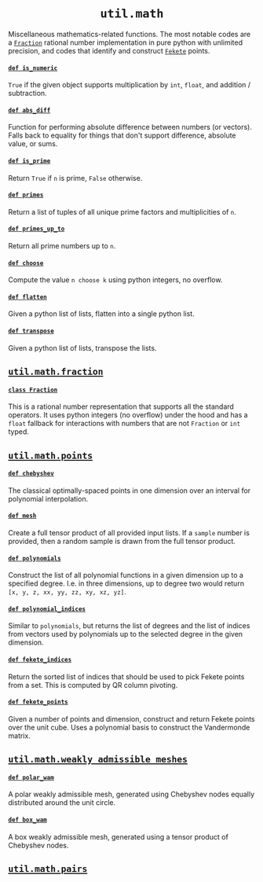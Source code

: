 <h1 align="center"><code>util.math</code></h1>

Miscellaneous mathematics-related functions. The most notable codes are a [`Fraction`](fraction.py#L24) rational number implementation in pure python with unlimited precision, and codes that identify and construct [`Fekete`](points.py#L106) points.

#### [`def is_numeric`](__init__.py#L18)

`True` if the given object supports multiplication by `int`, `float`, and addition / subtraction.

#### [`def abs_diff`](__init__.py#L25)

Function for performing absolute difference between numbers (or vectors). Falls back to equality for things that don't support difference, absolute value, or sums.

#### [`def is_prime`](__init__.py#L35)

Return `True` if `n` is prime, `False` otherwise.

#### [`def primes`](__init__.py#L41)

Return a list of tuples of all unique prime factors and multiplicities of `n`.

#### [`def primes_up_to`](__init__.py#L55)

Return all prime numbers up to `n`.

#### [`def choose`](__init__.py#L65)

Compute the value `n choose k` using python integers, no overflow.

#### [`def flatten`](__init__.py#L12)

Given a python list of lists, flatten into a single python list.

#### [`def transpose`](__init__.py#L15)

Given a python list of lists, transpose the lists.

## [`util.math.fraction`](fraction.py)

#### [`class Fraction`](fraction.py#L24)

This is a rational number representation that supports all the standard operators. It uses python integers (no overflow) under the hood and has a `float` fallback for interactions with numbers that are not `Fraction` or `int` typed.

## [`util.math.points`](points.py)

#### [`def chebyshev`](points.py#L9)

The classical optimally-spaced points in one dimension over an interval for polynomial interpolation.

#### [`def mesh`](points.py#L22)

Create a full tensor product of all provided input lists. If a `sample` number is provided, then a random sample is drawn from the full tensor product.

#### [`def polynomials`](points.py#L62)

Construct the list of all polynomial functions in a given dimension up to a specified degree. I.e. in three dimensions, up to degree two would return `[x, y, z, xx, yy, zz, xy, xz, yz]`.

#### [`def polynomial_indices`](points.py#L75)

Similar to `polynomials`, but returns the list of degrees and the list of indices from vectors used by polynomials up to the selected degree in the given dimension.

#### [`def fekete_indices`](points.py#L91)

Return the sorted list of indices that should be used to pick Fekete points from a set. This is computed by QR column pivoting.

#### [`def fekete_points`](points.py#L106)

Given a number of points and dimension, construct and return Fekete points over the unit cube. Uses a polynomial basis to construct the Vandermonde matrix.

## [`util.math.weakly_admissible_meshes`](weakly_admissible_meshes.py)

#### [`def polar_wam`](weakly_admissible_meshes.py#L3)

A polar weakly admissible mesh, generated using Chebyshev nodes equally distributed around the unit circle.

#### [`def box_wam`](weakly_admissible_meshes.py#L19)

A box weakly admissible mesh, generated using a tensor product of Chebyshev nodes.

## [`util.math.pairs`](pairs.py)

